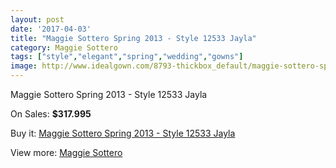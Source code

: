 ```yaml
---
layout: post
date: '2017-04-03'
title: "Maggie Sottero Spring 2013 - Style 12533 Jayla"
category: Maggie Sottero
tags: ["style","elegant","spring","wedding","gowns"]
image: http://www.idealgown.com/8793-thickbox_default/maggie-sottero-spring-2013-style-12533-jayla.jpg
---
```

Maggie Sottero Spring 2013 - Style 12533 Jayla

On Sales: **$317.995**
<a href="https://www.idealgown.com/en/maggie-sottero/3653-maggie-sottero-spring-2013-style-12533-jayla.html"><amp-img layout="responsive" width="600" height="600" src="//www.idealgown.com/8793-thickbox_default/maggie-sottero-spring-2013-style-12533-jayla.jpg" alt="Maggie Sottero Spring 2013 - Style 12533 Jayla 0" /></a>
<a href="https://www.idealgown.com/en/maggie-sottero/3653-maggie-sottero-spring-2013-style-12533-jayla.html"><amp-img layout="responsive" width="600" height="600" src="//www.idealgown.com/8792-thickbox_default/maggie-sottero-spring-2013-style-12533-jayla.jpg" alt="Maggie Sottero Spring 2013 - Style 12533 Jayla 1" /></a>
<a href="https://www.idealgown.com/en/maggie-sottero/3653-maggie-sottero-spring-2013-style-12533-jayla.html"><amp-img layout="responsive" width="600" height="600" src="//www.idealgown.com/8791-thickbox_default/maggie-sottero-spring-2013-style-12533-jayla.jpg" alt="Maggie Sottero Spring 2013 - Style 12533 Jayla 2" /></a>

Buy it: [Maggie Sottero Spring 2013 - Style 12533 Jayla](https://www.idealgown.com/en/maggie-sottero/3653-maggie-sottero-spring-2013-style-12533-jayla.html "Maggie Sottero Spring 2013 - Style 12533 Jayla")

View more: [Maggie Sottero](https://www.idealgown.com/en/45-maggie-sottero "Maggie Sottero")